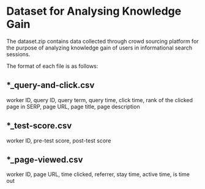 # Dataset for Analysing Knowledge Gain

The dataset.zip contains data collected through crowd sourcing platform for the purpose of analyzing knowledge gain of users in informational search sessions.

The format of each file is as follows:

## *_query-and-click.csv
worker ID, query ID, query term, query time, click time, rank of the clicked page in SERP, page URL, page title, page description

## *_test-score.csv
worker ID, pre-test score, post-test score

## *_page-viewed.csv
worker ID, page URL, time clicked, referrer, stay time, active time, is time out
